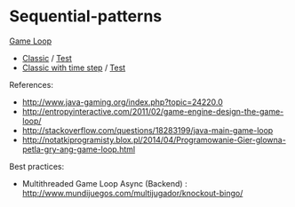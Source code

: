 Sequential-patterns
==================
[Game Loop](https://github.com/victorakamon/sequential-patterns/tree/master/src/gameloop)

* [Classic](https://github.com/victorakamon/sequential-patterns/tree/master/src/gameloop/classic) / [Test](https://github.com/victorakamon/sequential-patterns/tree/master/test/gameloop/classic/src/ClassicLoopTest.java)
* [Classic with time step](https://github.com/victorakamon/sequential-patterns/tree/master/src/gameloop/classic) / [Test](https://github.com/victorakamon/sequential-patterns/blob/master/test/gameloop/classicwithtimestep/src/ClassicLoopWithTimeStepTest.java)

 References:
  * http://www.java-gaming.org/index.php?topic=24220.0
  * http://entropyinteractive.com/2011/02/game-engine-design-the-game-loop/  
  * http://stackoverflow.com/questions/18283199/java-main-game-loop
  * http://notatkiprogramisty.blox.pl/2014/04/Programowanie-Gier-glowna-petla-gry-ang-game-loop.html

 Best practices:
  * Multithreaded Game Loop Async (Backend) : http://www.mundijuegos.com/multijugador/knockout-bingo/

